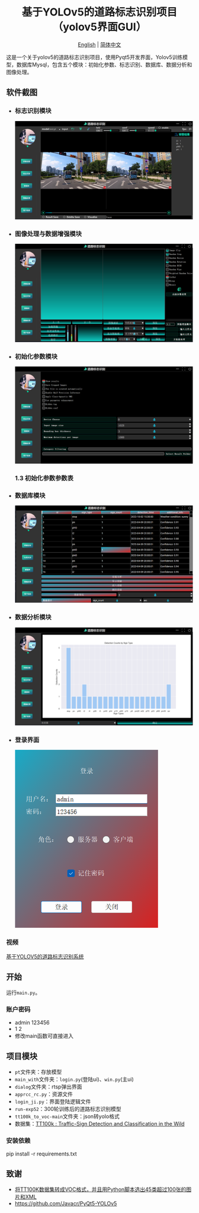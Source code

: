 <h1 align="center">基于YOLOv5的道路标志识别项目（yolov5界面GUI）</h1>
<p align="center">
  <a href="README.md">English</a> |
  <a href="README_cn.md">简体中文</a>
</p>


这是一个关于yolov5的道路标志识别项目，使用Pyqt5开发界面，Yolov5训练模型，数据库Mysql，包含五个模块：初始化参数、标志识别、数据库、数据分析和图像处理。

## 软件截图

* ### 标志识别模块
  ![img.png](img.png)

  
  
* ### 图像处理与数据增强模块
  ![img_1.png](img_1.png)
  
* ### 初始化参数模块
  ![img_2.png](img_2.png)
  ### 1.3 初始化参数参数表

  

* ### 数据库模块
  ![img_3.png](img_3.png)
  
 
* ### 数据分析模块
  ![img_4.png](img_4.png)
* ### 登录界面
  ![img_5.png](img_5.png)

### 视频

[基于YOLOV5的道路标志识别系统](https://www.bilibili.com/video/BV1Ck4y1Y7Bk/?spm_id_from=333.999.0.0&vd_source=40d9cda43378fbc89cd5184e09bf1272)

## 开始

运行`main.py`。

### 账户密码

- admin 123456
- 1 2
- 修改main函数可直接进入

## 项目模块

- `pt`文件夹：存放模型
- `main_with`文件夹：`login.py`(登陆ui)、`win.py`(主ui)
- `dialog`文件夹：rtsp弹出界面
- `apprcc_rc.py`：资源文件
- `login_ji.py`：界面登陆逻辑文件
- `run-exp52`：300轮训练后的道路标志识别模型
- `tt100k_to_voc-main`文件夹：json转yolo格式
- 数据集：[TT100k : Traffic-Sign Detection and Classification in the Wild](https://cg.cs.tsinghua.edu.cn/traffic-sign/)


### 安装依赖

pip install -r requirements.txt

## 致谢

- [将TT100K数据集转成VOC格式，并且用Python脚本选出45类超过100张的图片和XML](https://blog.csdn.net/Hankerchen/article/details/120727299?spm=1001.2014.3001.5502)
- https://github.com/Javacr/PyQt5-YOLOv5
